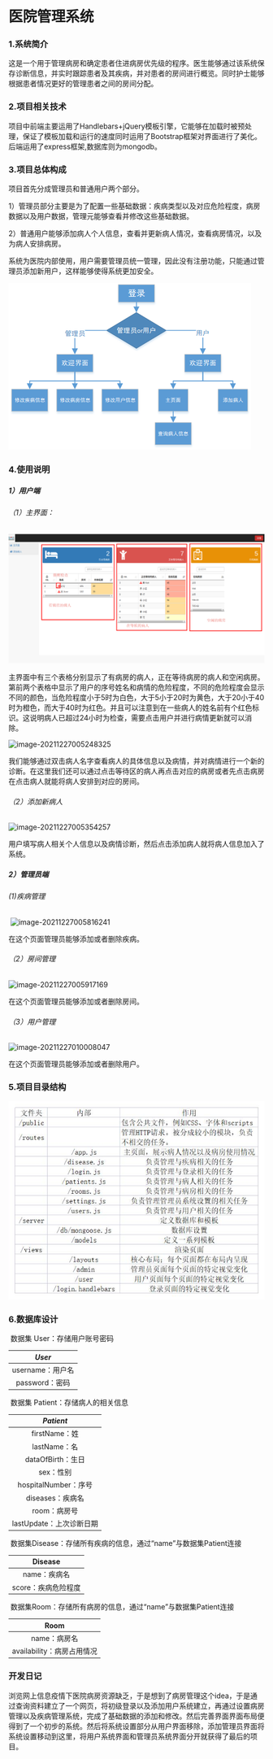 # 医院管理系统

### 1.系统简介

这是一个用于管理病房和确定患者住进病房优先级的程序。医生能够通过该系统保存诊断信息，并实时跟踪患者及其疾病，并对患者的房间进行概览。同时护士能够根据患者情况更好的管理患者之间的房间分配。

### 2.项目相关技术

​	项目中前端主要运用了Handlebars+jQuery模板引擎，它能够在加载时被预处理，保证了模板加载和运行的速度同时运用了Bootstrap框架对界面进行了美化。后端运用了express框架,数据库则为mongodb。

### 3.项目总体构成

项目首先分成管理员和普通用户两个部分。

​	1）管理员部分主要是为了配置一些基础数据：疾病类型以及对应危险程度，病房数据以及用户数据，管理元能够查看并修改这些基础数据。

​	2）普通用户能够添加病人个人信息，查看并更新病人情况，查看病房情况，以及为病人安排病房。

​	系统为医院内部使用，用户需要管理员统一管理，因此没有注册功能，只能通过管理员添加新用户，这样能够使得系统更加安全。

![system](github_readme_photos/system.png)

### 4.使用说明

##### 1）用户端

###### （1）主界面：

![app](github_readme_photos/app.png)

​		主界面中有三个表格分别显示了有病房的病人，正在等待病房的病人和空闲病房。第前两个表格中显示了用户的序号姓名和病情的危险程度，不同的危险程度会显示不同的颜色，当危险程度小于5时为白色，大于5小于20时为黄色，大于20小于40时为橙色，而大于40时为红色。并且可以注意到在一些病人的姓名前有个红色标识。这说明病人已超过24小时为检查，需要点击用户并进行病情更新就可以消除。

![image-20211227005248325](../../../.config/Typora/typora-user-images/image-20211227005248325.png)

我们能够通过双击病人名字查看病人的具体信息以及病情，并对病情进行一个新的诊断。在这里我们还可以通过点击等待区的病人再点击对应的病房或者先点击病房在点击病人就能将病人安排到对应的房间。

###### 	（2）添加新病人

![image-20211227005354257](../../../.config/Typora/typora-user-images/image-20211227005354257.png)

用户填写病人相关个人信息以及病情诊断，然后点击添加病人就将病人信息加入了系统。

##### 2）管理员端

###### 	(1)疾病管理

​	![image-20211227005816241](../../../.config/Typora/typora-user-images/image-20211227005816241.png)

在这个页面管理员能够添加或者删除疾病。

###### 	（2）房间管理

![image-20211227005917169](../../../.config/Typora/typora-user-images/image-20211227005917169.png)

在这个页面管理员能够添加或者删除房间。

###### 	（3）用户管理

![image-20211227010008047](../../../.config/Typora/typora-user-images/image-20211227010008047.png)

在这个页面管理员能够添加或者删除用户。



### 5.项目目录结构

![menu](github_readme_photos/menu.jpg)

### 6.数据库设计

​	数据集 User：存储用户账号密码

|      *User*      |
| :--------------: |
| username：用户名 |
|  password：密码  |

​	数据集 Patient：存储病人的相关信息

|        *Patient*         |
| :----------------------: |
|      firstName：姓       |
|       lastName：名       |
|    dataOfBirth：生日     |
|        sex：性别         |
|   hospitalNumber：序号   |
|     diseases：疾病名     |
|       room：病房号       |
| lastUpdate：上次诊断日期 |

​	数据集Disease：存储所有疾病的信息，通过“name”与数据集Patient连接

|       Disease       |
| :-----------------: |
|    name：疾病名     |
| score：疾病危险程度 |

​	数据集Room：存储所有病房的信息，通过“name”与数据集Patient连接

|            Room            |
| :------------------------: |
|        name：病房名        |
| availability：病房占用情况 |





### 开发日记

浏览网上信息疫情下医院病房资源缺乏，于是想到了病房管理这个idea，于是通过查询资料建立了一个网页，将初级登录以及添加用户系统建立，再通过设置病房管理以及疾病管理系统，完成了基础数据的添加和修改。然后完善界面界面布局便得到了一个初步的系统。然后将系统设置部分从用户界面移除，添加管理员界面将系统设置移动到这里，将用户系统界面和管理员系统界面分开就获得了最后的项目。
